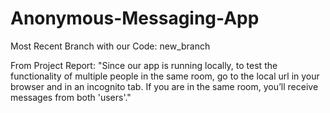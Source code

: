 # Anonymous-Messaging-App
Most Recent Branch with our Code: new_branch

From Project Report: "Since our app is running locally, to test the functionality of multiple people in the same room, go to the local url in your browser and in an incognito tab. If you are in the same room, you’ll receive messages from both 'users'."
